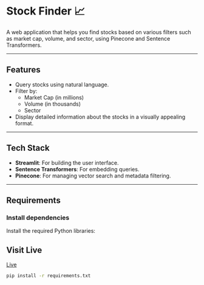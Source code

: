 # Stock Finder 📈

A web application that helps you find stocks based on various filters such as market cap, volume, and sector, using Pinecone and Sentence Transformers.

---

## Features

- Query stocks using natural language.
- Filter by:
  - Market Cap (in millions)
  - Volume (in thousands)
  - Sector
- Display detailed information about the stocks in a visually appealing format.

---

## Tech Stack

- **Streamlit**: For building the user interface.
- **Sentence Transformers**: For embedding queries.
- **Pinecone**: For managing vector search and metadata filtering.

---

## Requirements

### Install dependencies
Install the required Python libraries:

## Visit Live
[Live]([https](https://rafiks7-stock-finder-app-xnxdfp.streamlit.app/))

```bash
pip install -r requirements.txt
```

